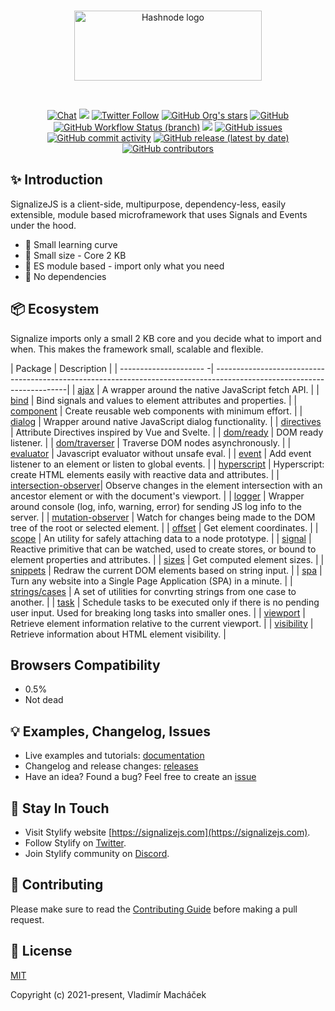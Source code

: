 <br>

<p align="center">
	<a href="https://signalizejs.com" target="_blank" rel="noopener noreferrer">
		<picture>
			<source media="(prefers-color-scheme: dark)" srcset="https://signalizejs.com/images/logo/logo-dark.svg">
			<source media="(prefers-color-scheme: light)" srcset="https://signalizejs.com/images/logo/logo-light.svg">
			<img alt="Hashnode logo" src="https://signalizejs.com/images/logo/logo-light.svg" height="112" width="300">
		</picture>
	</a>
</p>

<br>

<p align="center">
<a href="https://discord.com/invite/V82TvAVRKY"><img src="https://img.shields.io/badge/chat-on%20discord-7289da.svg?sanitize=true" alt="Chat"></a>
<a href="https://github.com/signalizejs/packages/discussions"><img src="https://user-images.githubusercontent.com/14016808/132510133-76bb66a9-951f-4411-9236-140cac7b7472.png"></a>
<a href="https://twitter.com/signalizejs"><img alt="Twitter Follow" src="https://img.shields.io/twitter/follow/stylifycss?style=social"></a>
<a href="https://github.com/signalizejs/packages"><img alt="GitHub Org's stars" src="https://img.shields.io/github/stars/signalizejs/packages?style=social"></a>
<a href="https://github.com/signalizejs/packages/blob/master/LICENSE"><img alt="GitHub" src="https://img.shields.io/github/license/signalizejs/packages"></a>
<br>
<a href="(https://github.com/signalizejs/packages/actions/workflows/tests.yaml"><img alt="GitHub Workflow Status (branch)" src="https://github.com/signalizejs/packages/actions/workflows/tests.yaml/badge.svg"></a>
<a href="https://codecov.io/gh/signalizejs/packages"><img src="https://codecov.io/gh/signalizejs/packages/branch/master/graph/badge.svg?token=ZJLKX877DF"/></a>
<a href="https://github.com/signalizejs/packages/issues"><img alt="GitHub issues" src="https://img.shields.io/github/issues/signalizejs/packages"></a>
<a href="https://github.com/signalizejs/packages"><img alt="GitHub commit activity" src="https://img.shields.io/github/commit-activity/m/signalizejs/packages"></a>
<a href="https://github.com/signalizejs/packages/releases"><img alt="GitHub release (latest by date)" src="https://img.shields.io/github/v/release/signalizejs/packages"></a>
<a href="https://github.com/signalizejs/packages"><img alt="GitHub contributors" src="https://img.shields.io/github/contributors/signalizejs/packages"></a>
</p>

## ✨ Introduction

SignalizeJS is a client-side, multipurpose, dependency-less, easily extensible, module based microframework that uses Signals and Events under the hood.
- 💎 Small learning curve
- 💎 Small size - Core 2 KB
- 💎 ES module based - import only what you need
- 💎 No dependencies

## 📦 Ecosystem
Signalize imports only a small 2 KB core and you decide what to import and when.
This makes the framework small, scalable and flexible.

| Package                |  Description                                                                                                           |
| --------------------- -| -----------------------------------------------------------------------------------------------------------------------|
| [ajax]                 | A wrapper around the native JavaScript fetch API.                                                                      |
| [bind]                 | Bind signals and values to element attributes and properties.                                                          |
| [component]            | Create reusable web components with minimum effort.                                                                    |
| [dialog]               | Wrapper around native JavaScript dialog functionality.                                                                 |
| [directives]           | Attribute Directives inspired by Vue and Svelte.                                                                       |
| [dom/ready]            | DOM ready listener.                                                                                                    |
| [dom/traverser]        | Traverse DOM nodes asynchronously.                                                                                     |
| [evaluator]            | Javascript evaluator without unsafe eval.                                                                              |
| [event]                | Add event listener to an element or listen to global events.                                                           |
| [hyperscript]          | Hyperscript: create HTML elements easily with reactive data and attributes.                                            |
| [intersection-observer]| Observe changes in the element intersection with an ancestor element or with the document's viewport.                  |
| [logger]               | Wrapper around console (log, info, warning, error) for sending JS log info to the server.                              |
| [mutation-observer]    | Watch for changes being made to the DOM tree of the root or selected element.                                          |
| [offset]               | Get element coordinates.                                                                                               |
| [scope]                | An utility for safely attaching data to a node prototype.                                                              |
| [signal]               | Reactive primitive that can be watched, used to create stores, or bound to element properties and attributes.          |
| [sizes]                | Get computed element sizes.                                                                                            |
| [snippets]             | Redraw the current DOM elements based on string input.                                                                 |
| [spa]                  | Turn any website into a Single Page Application (SPA) in a minute.                                                     |
| [strings/cases]        | A set of utilities for convrting strings from one case to another.                                                     |
| [task]                 | Schedule tasks to be executed only if there is no pending user input. Used for breaking long tasks into smaller ones.  |
| [viewport]             | Retrieve element information relative to the current viewport.                                                         |
| [visibility]           | Retrieve information about HTML element visibility.                                                                    |

[ajax]: https://signalizejs/docs/modules/ajax
[bind]: https://signalizejs/docs/modules/bind
[component]: https://signalizejs/docs/modules/component
[dialog]: https://signalizejs/docs/modules/dialog
[directives]: https://signalizejs/docs/modules/directives
[dom/ready]: https://signalizejs/docs/modules/dom-ready
[dom/traverser]: https://signalizejs/docs/modules/dom-traverser
[evaluator]: https://signalizejs/docs/modules/evaluator
[event]: https://signalizejs/docs/modules/event
[hyperscript]: https://signalizejs/docs/modules/hyperscript
[intersection-observer]: https://signalizejs/docs/modules/intersection-observer
[logger]: https://signalizejs/docs/modules/logger
[mutation-observer]: https://signalizejs/docs/modules/mutation-observer
[offset]: https://signalizejs/docs/modules/offset
[scope]: https://signalizejs/docs/modules/scope
[signal]: https://signalizejs/docs/modules/signal
[sizes]: https://signalizejs/docs/modules/sizes
[snippets]: https://signalizejs/docs/modules/snippets
[spa]: https://signalizejs/docs/modules/spa
[strings/cases]: https://signalizejs/docs/modules/strings-cases
[task]: https://signalizejs/docs/modules/task
[viewport]: https://signalizejs/docs/modules/viewport
[visibility]: https://signalizejs/docs/modules/visibility

## Browsers Compatibility
- 0.5%
- Not dead

## 💡 Examples, Changelog, Issues
- Live examples and tutorials: [documentation](https://signalizejs.com/docs/get-started)
- Changelog and release changes: [releases](https://github.com/signalizejs/packages/releases)
- Have an idea? Found a bug? Feel free to create an [issue](https://github.com/signalizejs/packages/issues)

## 🤟 Stay In Touch

- Visit Stylify website [https://signalizejs.com](https://signalizejs.com).
- Follow Stylify on [Twitter](https://twitter.com/signalizejs).
- Join Stylify community on [Discord](https://discord.com/invite/V82TvAVRKY).

## 👷 Contributing
Please make sure to read the [Contributing Guide](https://github.com/signalizejs/packages/blob/master/.github/CODE_OF_CONDUCT.md) before making a pull request.

## 📝 License

[MIT](https://opensource.org/licenses/MIT)

Copyright (c) 2021-present, Vladimír Macháček
